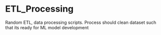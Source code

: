 # ETL_Processing
Random ETL, data processing scripts. Process should clean dataset such that its ready for ML model development
